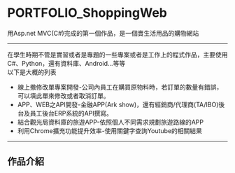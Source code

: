 # PORTFOLIO_ShoppingWeb
用Asp.net MVC(C#)完成的第一個作品，是一個賣生活用品的購物網站
<hr>
在學生時期不管是實習或者是專題的一些專案或者是工作上的程式作品，主要使用C#、Python，還有資料庫、Android…等等<br>
以下是大概的列表
<ul>
<li>線上撤修改單專案開發-公司內員工在購買原物料時，若訂單的數量有錯誤，可以填此單來修改或者取消訂單。
<li>APP、WEB之API開發-金融APP(Ark show)，還有經銷商/代理商(TA/IBO)後台及員工後台ERP系統的API撰寫。
<li>結合觀光局資料庫的旅遊APP-依照個人不同需求規劃旅遊路線的APP
<li>利用Chrome擴充功能提升效率-使用關鍵字查詢Youtube的相關結果
</ul>
<hr>

## 作品介紹
